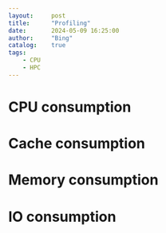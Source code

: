 ```yaml
---
layout:     post
title:      "Profiling"
date:       2024-05-09 16:25:00
author:     "Bing"
catalog:    true
tags:
    - CPU
    - HPC
---
```


# CPU consumption

# Cache consumption

# Memory consumption

# IO consumption